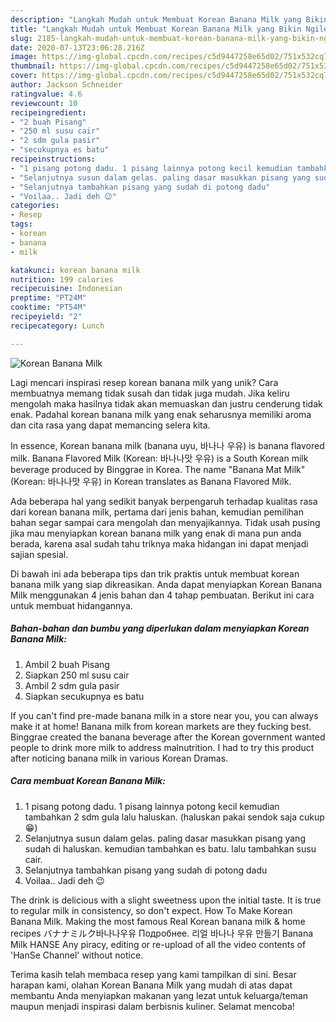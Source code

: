 ```yaml
---
description: "Langkah Mudah untuk Membuat Korean Banana Milk yang Bikin Ngiler"
title: "Langkah Mudah untuk Membuat Korean Banana Milk yang Bikin Ngiler"
slug: 2185-langkah-mudah-untuk-membuat-korean-banana-milk-yang-bikin-ngiler
date: 2020-07-13T23:06:28.216Z
image: https://img-global.cpcdn.com/recipes/c5d9447258e65d02/751x532cq70/korean-banana-milk-foto-resep-utama.jpg
thumbnail: https://img-global.cpcdn.com/recipes/c5d9447258e65d02/751x532cq70/korean-banana-milk-foto-resep-utama.jpg
cover: https://img-global.cpcdn.com/recipes/c5d9447258e65d02/751x532cq70/korean-banana-milk-foto-resep-utama.jpg
author: Jackson Schneider
ratingvalue: 4.6
reviewcount: 10
recipeingredient:
- "2 buah Pisang"
- "250 ml susu cair"
- "2 sdm gula pasir"
- "secukupnya es batu"
recipeinstructions:
- "1 pisang potong dadu. 1 pisang lainnya potong kecil kemudian tambahkan 2 sdm gula lalu haluskan. (haluskan pakai sendok saja cukup 😁)"
- "Selanjutnya susun dalam gelas. paling dasar masukkan pisang yang sudah di haluskan. kemudian tambahkan es batu. lalu tambahkan susu cair."
- "Selanjutnya tambahkan pisang yang sudah di potong dadu"
- "Voilaa.. Jadi deh 😉"
categories:
- Resep
tags:
- korean
- banana
- milk

katakunci: korean banana milk 
nutrition: 199 calories
recipecuisine: Indonesian
preptime: "PT24M"
cooktime: "PT54M"
recipeyield: "2"
recipecategory: Lunch

---
```



![Korean Banana Milk](https://img-global.cpcdn.com/recipes/c5d9447258e65d02/751x532cq70/korean-banana-milk-foto-resep-utama.jpg)

Lagi mencari inspirasi resep korean banana milk yang unik? Cara membuatnya memang tidak susah dan tidak juga mudah. Jika keliru mengolah maka hasilnya tidak akan memuaskan dan justru cenderung tidak enak. Padahal korean banana milk yang enak seharusnya memiliki aroma dan cita rasa yang dapat memancing selera kita.

In essence, Korean banana milk (banana uyu, 바나나 우유) is banana flavored milk. Banana Flavored Milk (Korean: 바나나맛 우유) is a South Korean milk beverage produced by Binggrae in Korea. The name &#34;Banana Mat Milk&#34; (Korean: 바나나맛 우유) in Korean translates as Banana Flavored Milk.

Ada beberapa hal yang sedikit banyak berpengaruh terhadap kualitas rasa dari korean banana milk, pertama dari jenis bahan, kemudian pemilihan bahan segar sampai cara mengolah dan menyajikannya. Tidak usah pusing jika mau menyiapkan korean banana milk yang enak di mana pun anda berada, karena asal sudah tahu triknya maka hidangan ini dapat menjadi sajian spesial.


Di bawah ini ada beberapa tips dan trik praktis untuk membuat korean banana milk yang siap dikreasikan. Anda dapat menyiapkan Korean Banana Milk menggunakan 4 jenis bahan dan 4 tahap pembuatan. Berikut ini cara untuk membuat hidangannya.

<!--inarticleads1-->

##### Bahan-bahan dan bumbu yang diperlukan dalam menyiapkan Korean Banana Milk:

1. Ambil 2 buah Pisang
1. Siapkan 250 ml susu cair
1. Ambil 2 sdm gula pasir
1. Siapkan secukupnya es batu


If you can&#39;t find pre-made banana milk in a store near you, you can always make it at home! Banana milk from korean markets are they fucking best. Binggrae created the banana beverage after the Korean government wanted people to drink more milk to address malnutrition. I had to try this product after noticing banana milk in various Korean Dramas. 

<!--inarticleads2-->

##### Cara membuat Korean Banana Milk:

1. 1 pisang potong dadu. 1 pisang lainnya potong kecil kemudian tambahkan 2 sdm gula lalu haluskan. (haluskan pakai sendok saja cukup 😁)
1. Selanjutnya susun dalam gelas. paling dasar masukkan pisang yang sudah di haluskan. kemudian tambahkan es batu. lalu tambahkan susu cair.
1. Selanjutnya tambahkan pisang yang sudah di potong dadu
1. Voilaa.. Jadi deh 😉


The drink is delicious with a slight sweetness upon the initial taste. It is true to regular milk in consistency, so don&#39;t expect. How To Make Korean Banana Milk. Making the most famous Real Korean banana milk &amp; home recipes バナナミルク바나나우유 Подробнее. 리얼 바나나 우유 만들기 Banana Milk HANSE Any piracy, editing or re-upload of all the video contents of &#39;HanSe Channel&#39; without notice. 

Terima kasih telah membaca resep yang kami tampilkan di sini. Besar harapan kami, olahan Korean Banana Milk yang mudah di atas dapat membantu Anda menyiapkan makanan yang lezat untuk keluarga/teman maupun menjadi inspirasi dalam berbisnis kuliner. Selamat mencoba!
